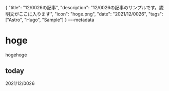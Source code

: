 {
  "title": "12/0026の記事",
  "description": "12/0026の記事のサンプルです。説明文がここに入ります",
  "icon": "hoge.png",
  "date": "2021/12/0026",
  "tags": ["Astro", "Hugo", "Sample"]
}
---metadata

# hoge
hogehoge

## today
2021/12/0026